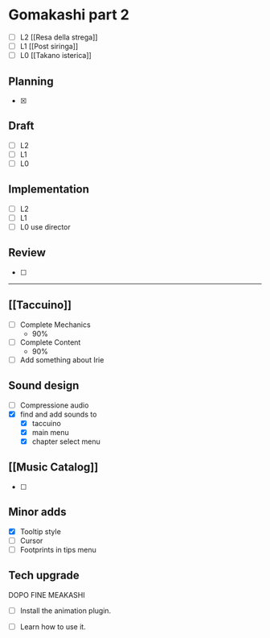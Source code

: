 
# Gomakashi part 2

- [ ] L2 [[Resa della strega]]
- [ ] L1 [[Post siringa]]
- [ ] L0 [[Takano isterica]]
## Planning
- [x] 
## Draft
- [ ] L2
- [ ] L1
- [ ] L0
## Implementation
- [ ] L2
- [ ] L1
- [ ] L0
use director
## Review
- [ ] 


---

## [[Taccuino]]
- [ ] Complete Mechanics
	- 90%
- [ ] Complete Content
	- 90%
- [ ] Add something about Irie
## Sound design
- [ ] Compressione audio
- [x] find and add sounds to
	- [x] taccuino
	- [x] main menu
	- [x] chapter select menu

## [[Music Catalog]]
- [ ] 

## Minor adds
- [x] Tooltip style
- [ ] Cursor
- [ ] Footprints in tips menu

## Tech upgrade
DOPO FINE MEAKASHI
- [ ] Install the animation plugin.
- [ ] Learn how to use it.

